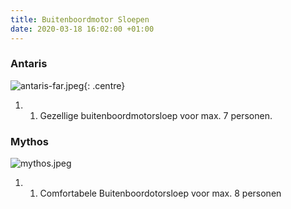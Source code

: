 ```yaml
---
title: Buitenboordmotor Sloepen
date: 2020-03-18 16:02:00 +01:00
---
```


### Antaris

![antaris-far.jpeg]({{site.baseurl}}/assets/images/boats/antaris/antaris-far.jpeg){: .centre}

1. 1. Gezellige buitenboordmotorsloep voor max. 7 personen.

### Mythos

![mythos.jpeg](/uploads/mythos.jpeg)

1. 1. Comfortabele Buitenboordotorsloep voor max. 8 personen